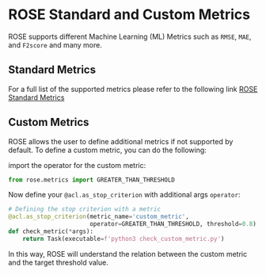 # ROSE Standard and Custom Metrics

ROSE supports different Machine Learning (ML) Metrics such as `RMSE`, `MAE`, and `F2score` and many more.


## Standard Metrics
For a full list of the supported metrics please refer to the following link [ROSE Standard Metrics](https://github.com/radical-cybertools/ROSE/blob/feature/al_algo_selector/rose/metrics.py)


## Custom Metrics
ROSE allows the user to define additional metrics if not supported by default. To define
a custom metric, you can do the following:

import the operator for the custom metric:
```python
from rose.metrics import GREATER_THAN_THRESHOLD
```

Now define your `@acl.as_stop_criterion` with additional args `operator`:
```python
# Defining the stop criterion with a metric
@acl.as_stop_criterion(metric_name='custom_metric',
                       operator=GREATER_THAN_THRESHOLD, threshold=0.8)
def check_metric(*args):
    return Task(executable=f'python3 check_custom_metric.py')
```

In this way, ROSE will understand the relation between the custom metric and the target threshold value.